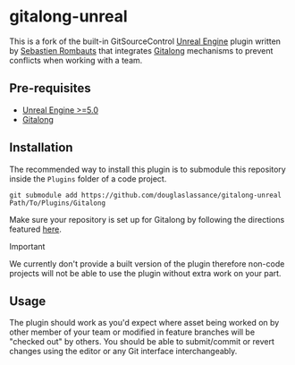 # gitalong-unreal

This is a fork of the built-in GitSourceControl [Unreal Engine](https://github.com/EpicGames/UnrealEngine) plugin written by [Sebastien Rombauts](https://github.com/SRombauts/UEGitPlugin) that integrates [Gitalong](https://github.com/douglaslassance/gitalong) mechanisms to prevent conflicts when working with a team.

## Pre-requisites

- [Unreal Engine >=5.0](https://www.unrealengine.com/download)
- [Gitalong](https://github.com/douglaslassance/gitalong/)

## Installation

The recommended way to install this plugin is to submodule this repository inside the `Plugins` folder of a code project.

```shell
git submodule add https://github.com/douglaslassance/gitalong-unreal Path/To/Plugins/Gitalong
```

Make sure your repository is set up for Gitalong by following the directions featured [here](https://github.com/douglaslassance/gitalong).

> [!IMPORTANT]
> We currently don't provide a built version of the plugin therefore non-code projects will not be able to use the plugin without extra work on your part.

## Usage

The plugin should work as you'd expect where asset being worked on by other member of your team or modified in feature branches will be "checked out" by others.
You should be able to submit/commit or revert changes using the editor or any Git interface interchangeably.
